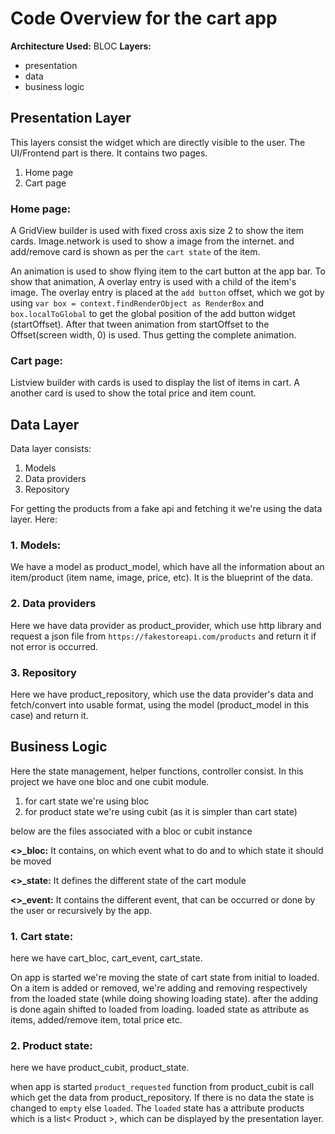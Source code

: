# Code Overview for the cart app

**Architecture Used:** BLOC
**Layers:**
 - presentation
 - data
 - business logic

## Presentation Layer

This layers consist the widget which are directly visible to the user. The UI/Frontend part is there. It contains two pages.

 1. Home page
 2. Cart page

### Home page:

A GridView builder is used with fixed cross axis size 2 to show the item cards.
Image.network is used to show a image from the internet. and add/remove card is shown as per the `cart state` of the item. 

An animation is used to show flying item to the cart button at the app bar.
To show that animation, A overlay entry is used with a child of the item's image.
The overlay entry is placed at the `add button` offset, which we got by using `var box = context.findRenderObject as RenderBox` and `box.localToGlobal` to get the global position of the add button widget (startOffset). After that tween animation from startOffset to the Offset(screen width, 0) is used. Thus getting the complete animation.

### Cart page:

Listview builder with cards is used to display the list of items in cart. A another card is used to show the total price and item count.


## Data Layer

Data layer consists:

 1. Models
 2. Data providers
 3. Repository

For getting the products from a fake api and fetching it we're using the data layer. Here:

### 1. Models:

We have a model as product_model, which have all the information about an item/product (item name, image, price, etc). It is the blueprint of the data.


### 2. Data providers

Here we have data provider as product_provider, which use http library and request a json file from `https://fakestoreapi.com/products` and return it if not error is occurred.

### 3. Repository

Here we have product_repository, which use the data provider's data and fetch/convert into usable format, using the model (product_model in this case) and return it.


## Business Logic

Here the state management, helper functions, controller consist. In this project we have one bloc and one cubit module. 

1. for cart state we're using bloc
2. for product state we're using cubit (as it is simpler than cart state)

below are the files associated with a bloc or cubit instance

**<>_bloc:** It contains, on which event what to do and to which state it should be moved

**<>_state:** It defines the different state of the cart module

**<>_event:** It contains the different event, that can be occurred or done by the user or recursively by the app.

### 1. Cart state:

here we have cart_bloc, cart_event, cart_state.

On app is started we're moving the state of cart state from initial to loaded.
On a item is added or removed, we're adding and removing respectively from the loaded state (while doing showing loading state). after the adding is done again shifted to loaded from loading. loaded state as attribute as items, added/remove item, total price etc.

### 2. Product state:

here we have product_cubit, product_state.

when app is started `product_requested` function from product_cubit is call which get the data from product_repository. If there is no data the state is changed to `empty` else `loaded`. The `loaded` state has a attribute products which is a list< Product >, which can be displayed by the presentation layer.

